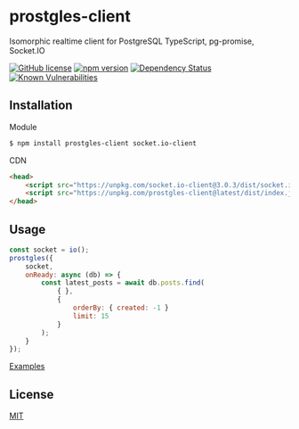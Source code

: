# prostgles-client
  Isomorphic realtime client for PostgreSQL 
  TypeScript, pg-promise, Socket.IO


[![GitHub license](https://img.shields.io/badge/license-MIT-blue.svg)](https://github.com/prostgles/prostgles-client-js/blob/master/LICENSE)
[![npm version](https://img.shields.io/npm/v/prostgles-client.svg?style=flat)](https://www.npmjs.com/package/prostgles-client)
[![Dependency Status](https://david-dm.org/prostgles/prostgles-client-js/status.svg)](https://david-dm.org/prostgles/prostgles-client-js/status.svg#info=dependencies)
[![Known Vulnerabilities](https://snyk.io/test/github/prostgles/prostgles-client-js/badge.svg)](https://snyk.io/test/github/prostgles/prostgles-client-js)



## Installation

Module
```bash
$ npm install prostgles-client socket.io-client
```

CDN
```html
<head>
    <script src="https://unpkg.com/socket.io-client@3.0.3/dist/socket.io.min.js" type="text/javascript"></script>
    <script src="https://unpkg.com/prostgles-client@latest/dist/index.js" type="text/javascript"></script>	
</head>
```

## Usage
```js
const socket = io();
prostgles({
    socket, 
    onReady: async (db) => {
        const latest_posts = await db.posts.find(
            { },
            {   
                orderBy: { created: -1 }
                limit: 15
            }
        );
    }
});
```
[Examples](https://github.com/prostgles/prostgles-server-js/tree/master/examples)

## License

  [MIT](LICENSE)
